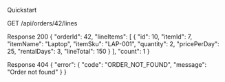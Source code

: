 Quickstart

GET /api/orders/42/lines

Response 200
{
  "orderId": 42,
  "lineItems": [
    { "id": 10, "itemId": 7, "itemName": "Laptop", "itemSku": "LAP-001", "quantity": 2, "pricePerDay": 25, "rentalDays": 3, "lineTotal": 150 }
  ],
  "count": 1
}

Response 404
{ "error": { "code": "ORDER_NOT_FOUND", "message": "Order not found" } }

